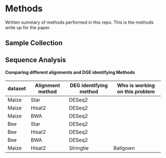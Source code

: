 # Methods

Written summary of methods performed in this repo. This is the methods write up for the paper.

## Sample Collection

## Sequence Analysis


#### Comparing different alignments and DGE identifying Methods

| dataset | Alignment method | DEG identifying method | Who is working on this problem |
| --- | --- | --- | --- |
| Maize | Star | DESeq2 | |
| Maize | Hisat2 | DESeq2 | |
| Maize | BWA | DESeq2 | |  
| Bee | Star | DESeq2 | |
| Bee | Hisat2 | DESeq2 | |
| Bee | BWA | DESeq2 | |
|Maize| Hisat2|Stringtie | Ballgown| Siva
